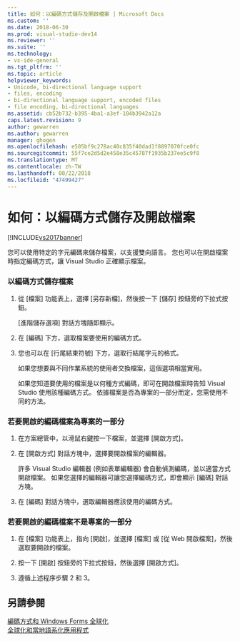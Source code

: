 ```yaml
---
title: 如何：以編碼方式儲存及開啟檔案 | Microsoft Docs
ms.custom: ''
ms.date: 2018-06-30
ms.prod: visual-studio-dev14
ms.reviewer: ''
ms.suite: ''
ms.technology:
- vs-ide-general
ms.tgt_pltfrm: ''
ms.topic: article
helpviewer_keywords:
- Unicode, bi-directional language support
- files, encoding
- bi-directional language support, encoded files
- file encoding, bi-directional languages
ms.assetid: cb52b732-b395-4ba1-a3ef-104b3942a12a
caps.latest.revision: 9
author: gewarren
ms.author: gewarren
manager: ghogen
ms.openlocfilehash: e505bf9c278ac40c835f40dad1f8897070fce0fc
ms.sourcegitcommit: 55f7ce2d5d2e458e35c45787f1935b237ee5c9f8
ms.translationtype: MT
ms.contentlocale: zh-TW
ms.lasthandoff: 08/22/2018
ms.locfileid: "47499427"
---
```

# <a name="how-to-save-and-open-files-with-encoding"></a>如何：以編碼方式儲存及開啟檔案
[!INCLUDE[vs2017banner](../includes/vs2017banner.md)]

您可以使用特定的字元編碼來儲存檔案，以支援雙向語言。 您也可以在開啟檔案時指定編碼方式，讓 Visual Studio 正確顯示檔案。  
  
### <a name="to-save-a-file-with-encoding"></a>以編碼方式儲存檔案  
  
1.  從 [檔案] 功能表上，選擇 [另存新檔]，然後按一下 [儲存] 按鈕旁的下拉式按鈕。  
  
     [進階儲存選項] 對話方塊隨即顯示。  
  
2.  在 [編碼] 下方，選取檔案要使用的編碼方式。  
  
3.  您也可以在 [行尾結束符號] 下方，選取行結尾字元的格式。  
  
     如果您想要與不同作業系統的使用者交換檔案，這個選項相當實用。  
  
     如果您知道要使用的檔案是以何種方式編碼，即可在開啟檔案時告知 Visual Studio 使用該種編碼方式。 依據檔案是否為專案的一部分而定，您需使用不同的方法。  
  
### <a name="to-open-an-encoded-file-that-is-part-of-a-project"></a>若要開啟的編碼檔案為專案的一部分  
  
1.  在方案總管中，以滑鼠右鍵按一下檔案，並選擇 [開啟方式]。  
  
2.  在 [開啟方式] 對話方塊中，選擇要開啟檔案的編輯器。  
  
     許多 Visual Studio 編輯器 (例如表單編輯器) 會自動偵測編碼，並以適當方式開啟檔案。 如果您選擇的編輯器可讓您選擇編碼方式，即會顯示 [編碼] 對話方塊。  
  
3.  在 [編碼] 對話方塊中，選取編輯器應該使用的編碼方式。  
  
### <a name="to-open-an-encoded-file-that-is-not-part-of-a-project"></a>若要開啟的編碼檔案不是專案的一部分  
  
1.  在 [檔案] 功能表上，指向 [開啟]，並選擇 [檔案] 或 [從 Web 開啟檔案]，然後選取要開啟的檔案。  
  
2.  按一下 [開啟] 按鈕旁的下拉式按鈕，然後選擇 [開啟方式]。  
  
3.  遵循上述程序步驟 2 和 3。  
  
## <a name="see-also"></a>另請參閱  
 [編碼方式和 Windows Forms 全球化](http://msdn.microsoft.com/library/22e8965d-a712-42b3-8167-3ee346bd70f9)   
 [全球化和當地語系化應用程式](../ide/globalizing-and-localizing-applications.md)

